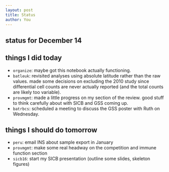 ```yaml
---
layout: post
title: Status
author: You
---
```



## status for December 14 

## things I did today

* `organize`: maybe got this notebook actually functioning.
* `batleuk`: revisited analyses using absolute latitude rather than the raw values. made some decisions on excluding the 2010 study since differential cell counts are never actually reported (and the total counts are likely too variable).
* `provmgmt`: made a little progress on my section of the review. good stuff to think carefully about with SICB and GSS coming up.
* `batrbcs`: scheduled a meeting to discuss the GSS poster with Ruth on Wednesday.

## things I should do tomorrow

* `peru`: email INS about sample export in January
* `provmgmt`: make some real headway on the competition and immune function section
* `sicb16`: start my SICB presentation (outline some slides, skeleton figures)

<i class="fa fa-heart" style="color:pink"> </i>

